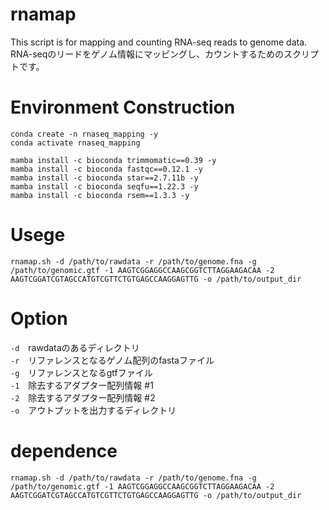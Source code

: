 # rnamap
This script is for mapping and counting RNA-seq reads to genome data.
RNA-seqのリードをゲノム情報にマッピングし、カウントするためのスクリプトです。

# Environment Construction
```bash:
conda create -n rnaseq_mapping -y
conda activate rnaseq_mapping

mamba install -c bioconda trimmomatic==0.39 -y
mamba install -c bioconda fastqc==0.12.1 -y
mamba install -c bioconda star==2.7.11b -y
mamba install -c bioconda seqfu==1.22.3 -y
mamba install -c bioconda rsem==1.3.3 -y
```

# Usege
```bash:
rnamap.sh -d /path/to/rawdata -r /path/to/genome.fna -g /path/to/genomic.gtf -1 AAGTCGGAGGCCAAGCGGTCTTAGGAAGACAA -2 AAGTCGGATCGTAGCCATGTCGTTCTGTGAGCCAAGGAGTTG -o /path/to/output_dir
```

# Option
`-d`　rawdataのあるディレクトリ  
`-r`　リファレンスとなるゲノム配列のfastaファイル  
`-g`　リファレンスとなるgtfファイル  
`-1`　除去するアダプター配列情報 #1  
`-2`　除去するアダプター配列情報 #2  
`-o`　アウトプットを出力するディレクトリ

# dependence
```bash:
rnamap.sh -d /path/to/rawdata -r /path/to/genome.fna -g /path/to/genomic.gtf -1 AAGTCGGAGGCCAAGCGGTCTTAGGAAGACAA -2 AAGTCGGATCGTAGCCATGTCGTTCTGTGAGCCAAGGAGTTG -o /path/to/output_dir
```
